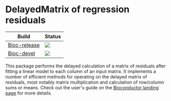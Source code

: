 # DelayedMatrix of regression residuals

|Build|Status|
|-----|----|
| [Bioc-release](https://bioconductor.org/packages/release/bioc/html/ResidualMatrix.html) | [![](https://bioconductor.org/shields/build/release/bioc/ResidualMatrix.svg)](https://bioconductor.org/checkResults/release/bioc-LATEST/ResidualMatrix) |
| [Bioc-devel](https://bioconductor.org/packages/devel/bioc/html/ResidualMatrix.html) | [![](https://bioconductor.org/shields/build/devel/bioc/ResidualMatrix.svg)](https://bioconductor.org/checkResults/devel/bioc-LATEST/ResidualMatrix) | 

This package performs the delayed calculation of a matrix of residuals after fitting a linear model to each column of an input matrix.
It implements a number of efficient methods for operating on the delayed matrix of residuals, most notably matrix multiplication and calculation of row/column sums or means.
Check out the user's guide on the [Bioconductor landing page](https://bioconductor.org/packages/devel/bioc/html/ResidualMatrix.html) for more details.
